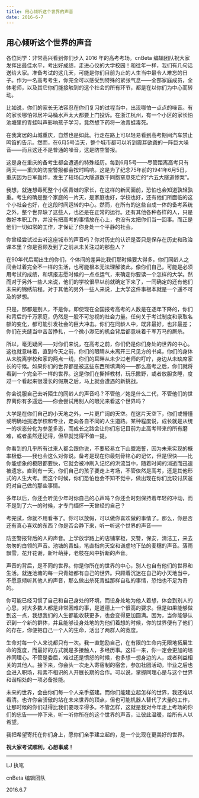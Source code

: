 ```yaml
---
title: 用心倾听这个世界的声音
date: 2016-6-7
---
```

用心倾听这个世界的声音
---
各位同学：非常高兴看到你们步入 2016 年的高考考场。cnBeta 编辑团队祝大家发挥出最佳水平，考出好成绩，走进心仪的大学校园！和往年一样，我们有几句话送给大家。准备考试的这几天，可能是你们目前为止的人生当中最令人难忘的日子。作为一名高考考生，你完全可以感受到特殊的紧张气息——全部家庭成员，全体老师，以及其它你们能接触到的这个社会的所有环节，都是在以你们为中心而转动。

比如说，你们的家长无法容忍在你们复习的过程当中，出现哪怕一点点的噪音。有的家长哪怕邻居冲马桶水声太大都要上门投诉。在浙江杭州，有一个小区的家长怕池塘里的青蛙叫声影响孩子学习，竟然想下药将一池青蛙毒死。

在我寓居的山城重庆，自然也是如此。行走在路上可以轻易看到高考期间汽车禁止鸣笛的告示。然而，在6月5号当天，整个城市都可以听到震耳欲聋的一阵巨大噪音——而且这还不是普通的噪音，这是防空警报。

这是身在重庆的备考生都会遭遇的特殊经历。每到6月5号——尽管距离高考只有两天——重庆的防空警报都会按时鸣响。这是为了纪念75年前的1941年6月5日，重庆因为日军轰炸，发生了较场口大隧道数千同胞窒息死亡的“六五大隧道惨案”。

我想，就连想毒死整个小区青蛙的家长，在这样的新闻面前，恐怕也会知道孰轻孰重。考生的确是整个家庭的一片天，是家庭也好，学校也好，还有他们所面临的这个小社会也好，在这段时间运转的中心。然而，在所有的这些自成一体的备考系统之外，整个世界缺了这些人，也还是在正常的运行。还有其他各种各样的人，只是做好本职工作，并没有把高考的事情放在心上，也没有太把你们当一回事。而正是他们一切如常的工作，才保证了你身处一个平静的社会。

你曾经尝试过去听这座城市的声音吗？你对历史的认识是否只是保存在历史和政治课本里？你是否顾及到了之前从未关注过的那些人？

在90年代后期出生的你们，个体间的差异比我们那时候要大得多，你们同龄人之间会过着完全不一样的生活，也可能根本无法理解彼此。像你们自己，可能是必须用考试的成绩，和填报志愿时候的一点点运气，来确定你要读一个怎样的大学。然而对于另外一些人来说，他们的学校很早以前就确定下来了，一同确定的还有他们未来的锦绣前程。对于其他的另外一些人来说，上大学这件事根本就是一个遥不可及的梦想。

只是，那都是别人，不是你。即使现在全国报考高考的人数是在逐年下降的，你们和背后的千万家庭，仍然是一股不可忽视的社会力量。任何关于考试制度和录取名额的变化，都可能引发社会的巨大冲击。你们在同龄人中，既非最好，也非最差；你们在夹缝当中苦苦挣扎，一个微小渺茫的机会背后都意味着千军万马的厮杀。

所以，毫无疑问——对你们来说，在高考之前，你们仍是你们身处的世界的中心。这也就意味着，直到今天之前，你们的眼睛从未离开三尺见方的书桌，你们的身体从未脱离学校和家的两点一线，你们的耳畔从未少过老师的叮咛，身边从未缺席家长的守候。如果你们的世界都是被这些东西所填满的——那么高考之后，你们就将看到一个完全不一样的世界。这是你们在撕掉教材，玩乐撒野，或者放胆贪睡，度过一个看起来很漫长的假期之后，马上就会遭遇的新挑战。

你会说服自己去听陌生的同龄人的声音吗？不管他／她是什么二代，不管他们的世界离你有多遥远——你会尝试用别人的眼光来看这个世界吗？

大学是在你们自己的小天地之外，一片更广阔的天空。在这片天空下，你们或懵懂或明确地挑选学校和专业，走向各自不同的人生道路。某种程度说，成长就是从统一的状态分化为参差多态，而成长之路会让你们忘记目前为止高考带来的所有磨难，或者虽然还记得，但早就觉得不值一提。

你看到的几乎所有过来人都会跟你说，不要轻易立下山盟海誓，因为未来实现的概率极低——我也会这么对你说。备考是现在你最刻骨铭心的记忆，但是很快——比你能想象的极限都要快，它就会被冲刷入记忆的洪流当中，随着时间的消逝而迅速被遗忘。直到有一天，你们自己的孩子要走上考场，不管依然是高考，还是其他形式的人生大考。而这个时候，你们恐怕也会不知不觉中，做出现在你们比较讨厌爸妈对自己做的那些事情。

多年以后，你还会听见少年时你自己的心声吗？你还会时刻保持着年轻的冲动，而不是到了六一的时候，才专门缅怀一天曾经的自己？

考完试，你就不用看书了。你可以放假，可以做你喜欢做的事情了。那么，你是否还有真心喜欢的东西？你是否会静下来，听一听这个世界的声音——

防空警报背后的人的声音。上学放学路上的店铺掌柜，交警，保安，清洁工，来去匆匆的白领的声音。池塘的青蛙，笔直指向天空和谦虚地下坠的麦穗的声音。落雨飘雪，花开花谢，新叶萌芽，老枝在风中折断的声音。

声音的背后，是不同的世界。你是你所在的世界的中心，别人也自有他们的世界和生活。就连池塘的每一只青蛙都有自己的世界。只顾着沉迷在自己的小天地当中，不愿意倾听其他人的声音，那么做出杀死青蛙那样自私的事情，恐怕也不足为奇的。

你可能已经习惯了自己和自己身处的环境，而设身处地为他人着想，体会到别人的心思，对大多数人都是非常困难的事，是道德上一个很高的要求。但是如果能够做到这一点，我想我们的人生都能收获更多，也会变得更加圆满。因为，当你能够认识到一个新的群体，并且能够设身处地的为他们着想的时候，你的世界便有了他们的存在，你便把自己一个人的生命，活出了两群人的宽度。

生命对每一个人来说都只有一次。我一直勉励自己，在有限的生命内无限地拓展生命的宽度，而最好的方式就是多接触人，多经历事。这样一来，你一定会更加的培养同理心。不管是委屈，难过还是愤怒的时候，也多想一想身边的人，或者利益相关的其他人。接下来，你会头一次走入寄宿制的宿舍，参加社团活动，毕业之后也会进入职场，和素不相识的人开展长期的合作。可以说，掌握同理心是与这个世界和谐相处的一项必备技能。

未来的世界，会由你们每一个人亲手搭建。而你们能建立起怎样的世界，我还难以看清。也许你会骄傲的站在未来世界的顶点，但也可能机器人替代了大量的工作，让那时候的你们过得比我们要艰辛得多。不管怎样，这就是我对今年走上考场的你们的忠告——停下来，听一听你所在的这个世界的声音，让彼此温暖，给所有人以希望。

我把希望寄托在你们身上，愿你们亲手建立起的，是一个比现在更美好的世界。

**祝大家考试顺利，心想事成！**

---
LJ 执笔

cnBeta 编辑团队

2016.6.7